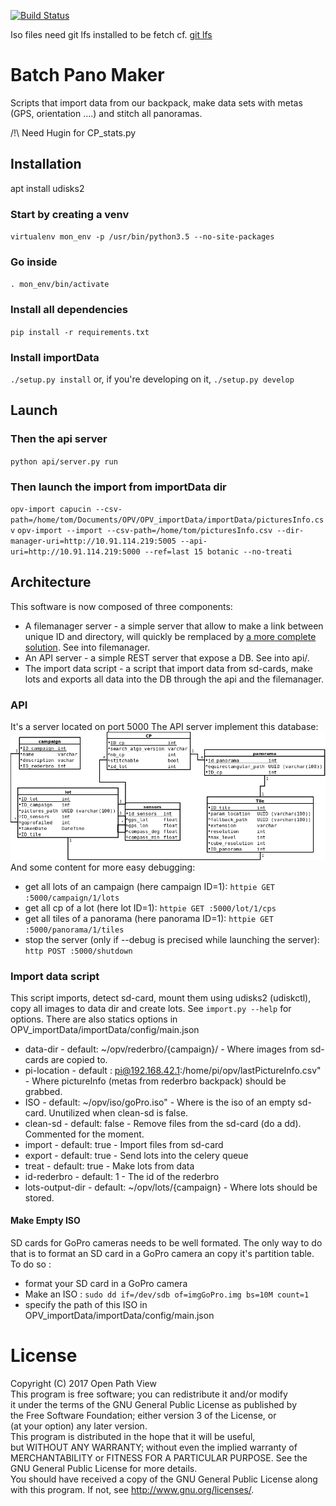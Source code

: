 [![Build Status](https://travis-ci.org/OpenPathView/OPV_importData.svg?branch=master)](https://travis-ci.org/OpenPathView/OPV_importData)

Iso files need git lfs installed to be fetch cf. [git lfs](https://git-lfs.github.com/)

# Batch Pano Maker
Scripts that import data from our backpack, make data sets with metas (GPS, orientation ....) and stitch all panoramas.

/!\ Need Hugin for CP_stats.py

## Installation
apt install udisks2
### Start by creating a venv
`virtualenv mon_env -p /usr/bin/python3.5 --no-site-packages`
### Go inside
`. mon_env/bin/activate`
### Install all dependencies
`pip install -r requirements.txt`
### Install importData
`./setup.py install` or, if you're developing on it, `./setup.py develop`

## Launch
### Then the api server
`python api/server.py run`
### Then launch the import from importData dir
`opv-import capucin --csv-path=/home/tom/Documents/OPV/OPV_importData/importData/picturesInfo.csv`
`opv-import --import --csv-path=/home/tom/picturesInfo.csv --dir-manager-uri=http://10.91.114.219:5005 --api-uri=http://10.91.114.219:5000 --ref=last 15 botanic --no-treati`

## Architecture
This software is now composed of three components:
 * A filemanager server - a simple server that allow to make a link between unique ID and directory, will quickly be remplaced by [a more complete solution](https://github.com/OpenPathView/DirectoryManager/). See into filemanager.
 * An API server - a simple REST server that expose a DB. See into api/.
 * The import data script - a script that import data from sd-cards, make lots and exports all data into the DB through the api and the filemanager.

### API
It's a server located on port 5000
The API server implement this database:
![Database](https://raw.githubusercontent.com/OpenPathView/OPV_importData/master/doc/database/main_db.png)
And some content for more easy debugging:
- get all lots of an campaign (here campaign ID=1): `httpie GET :5000/campaign/1/lots`
- get all cp of a lot (here lot ID=1): `httpie GET :5000/lot/1/cps`
- get all tiles of a panorama (here panorama ID=1): `httpie GET :5000/panorama/1/tiles`
- stop the server (only if --debug is precised while launching the server): `http POST :5000/shutdown`


### Import data script
This script imports, detect sd-card, mount them using udisks2 (udiskctl), copy all images to data dir and create lots.
See `import.py --help` for options.
There are also statics options in OPV_importData/importData/config/main.json
- data-dir - default: ~/opv/rederbro/{campaign}/ - Where images from sd-cards are copied to.
- pi-location - default : pi@192.168.42.1:/home/pi/opv/lastPictureInfo.csv" - Where pictureInfo (metas from rederbro backpack) should be grabbed.
- ISO - default: ~/opv/iso/goPro.iso" - Where is the iso of an empty sd-card. Unutilized when clean-sd is false.
- clean-sd - default: false - Remove files from the sd-card (do a dd). Commented for the moment.
- import - default: true - Import files from sd-card
- export - default: true - Send lots into the celery queue
- treat - default: true - Make lots from data
- id-rederbro - default: 1 - The id of the rederbro
- lots-output-dir - default: ~/opv/lots/{campaign} - Where lots should be stored.

#### Make Empty ISO
SD cards for GoPro cameras needs to be well formated. The only way to do that is to format an SD card in a GoPro camera an copy it's partition table.
To do so :
- format your SD card in a GoPro camera
- Make an ISO : `sudo dd if=/dev/sdb of=imgGoPro.img bs=10M count=1`
- specify the path of this ISO in OPV_importData/importData/config/main.json


# License

Copyright (C) 2017 Open Path View <br />
This program is free software; you can redistribute it and/or modify  <br />
it under the terms of the GNU General Public License as published by  <br />
the Free Software Foundation; either version 3 of the License, or  <br />
(at your option) any later version.  <br />
This program is distributed in the hope that it will be useful,  <br />
but WITHOUT ANY WARRANTY; without even the implied warranty of  <br />
MERCHANTABILITY or FITNESS FOR A PARTICULAR PURPOSE. See the  <br />
GNU General Public License for more details.  <br />
You should have received a copy of the GNU General Public License along  <br />
with this program. If not, see <http://www.gnu.org/licenses/>.  <br />
